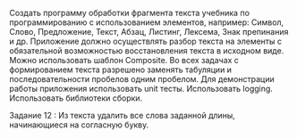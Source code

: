 Создать программу обработки фрагмента текста учебника по
программированию с использованием элементов, например: Символ, Слово,
Предложение, Текст, Абзац, Листинг, Лексема, Знак препинания и др.
Приложение должно осуществлять разбор текста на элементы с
обязательной возможностью восстановления текста в исходном виде.
Можно использовать шаблон Composite.
Во всех задачах с формированием текста разрешено заменять
табуляции и последовательности пробелов одним пробелом.
Для демонстрации работы приложения использовать unit тесты.
Использовать logging.
Использовать библиотеки сборки.

Задание 12 :
Из текста удалить все слова заданной длины, начинающиеся на
согласную букву.
